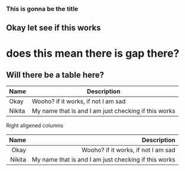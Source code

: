 ### This is gonna be the title
## Okay let see if this works 


# does this mean there is gap there?


## Will there be a table here?
 
| Name    | Description |
| -----   | ----------- |
| Okay    | Wooho? if it works, if not I am sad| 
| Nikita  | My name that is and I am just checking if this works | 

Right aligened columns 

| Name    | Description |
| ----:   | ----------: |
| Okay    | Wooho? if it works, if not I am sad| 
| Nikita  | My name that is and I am just checking if this works | 
